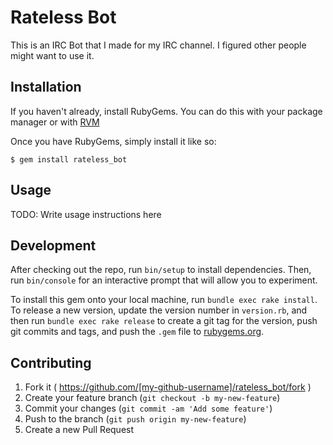 # Rateless Bot

This is an IRC Bot that I made for my IRC channel. I figured other people might want to use it.

## Installation

If you haven't already, install RubyGems. You can do this with your package manager or with [RVM](https://rvm.io)

Once you have RubyGems, simply install it like so:

    $ gem install rateless_bot

## Usage

TODO: Write usage instructions here

## Development

After checking out the repo, run `bin/setup` to install dependencies. Then, run `bin/console` for an interactive prompt that will allow you to experiment.

To install this gem onto your local machine, run `bundle exec rake install`. To release a new version, update the version number in `version.rb`, and then run `bundle exec rake release` to create a git tag for the version, push git commits and tags, and push the `.gem` file to [rubygems.org](https://rubygems.org).

## Contributing

1. Fork it ( https://github.com/[my-github-username]/rateless_bot/fork )
2. Create your feature branch (`git checkout -b my-new-feature`)
3. Commit your changes (`git commit -am 'Add some feature'`)
4. Push to the branch (`git push origin my-new-feature`)
5. Create a new Pull Request
